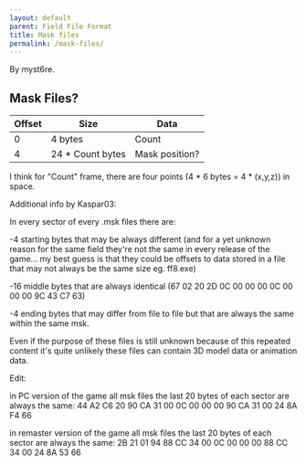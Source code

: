 ```yaml
---
layout: default
parent: Field File Format
title: Mask files
permalink: /mask-files/
---
```


By myst6re.

## Mask Files?

| Offset | Size              | Data           |
|--------|-------------------|----------------|
| 0      | 4 bytes           | Count          |
| 4      | 24 \* Count bytes | Mask position? |

I think for "Count" frame, there are four points (4 \* 6 bytes = 4 \* (x,y,z)) in space.

Additional info by Kaspar03:

In every sector of every .msk files there are:

-4 starting bytes that may be always different (and for a yet unknown reason for the same field they're not the same in every release of the game... my best guess is that they could be offsets to data stored in a file that may not always be the same size eg. ff8.exe)

-16 middle bytes that are always identical (67 02 20 2D 0C 00 00 00 0C 00 00 00 9C 43 C7 63)

-4 ending bytes that may differ from file to file but that are always the same within the same msk.

Even if the purpose of these files is still unknown because of this repeated content it's quite unlikely these files can contain 3D model data or animation data.

Edit:

in PC version of the game all msk files the last 20 bytes of each sector are always the same: 44 A2 C6 20 90 CA 31 00 0C 00 00 00 90 CA 31 00 24 8A F4 66

in remaster version of the game all msk files the last 20 bytes of each sector are always the same: 2B 21 01 94 88 CC 34 00 0C 00 00 00 88 CC 34 00 24 8A 53 66
